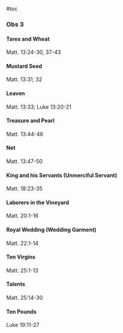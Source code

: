 #toc

### Obs 3

#### Tares and Wheat 
Matt. 13:24-30, 37-43

#### Mustard Seed
Matt. 13:31, 32

#### Leaven
Matt. 13:33; Luke 13:20-21

#### Treasure and Pearl
Matt. 13:44-46

#### Net
Matt. 13:47-50

#### King and his Servants (Unmerciful Servant)
Matt. 18:23-35

#### Laborers in the Vineyard
Matt. 20:1-16

#### Royal Wedding (Wedding Garment)
Matt. 22:1-14

#### Ten Virgins
Matt. 25:1-13

#### Talents
Matt. 25:14-30

#### Ten Pounds
Luke 19:11-27

